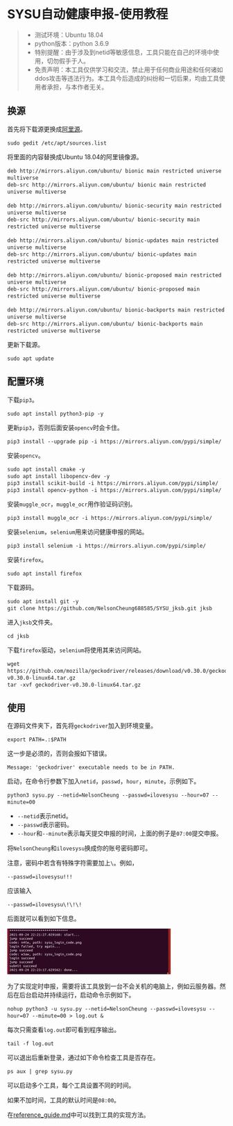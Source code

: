 # SYSU自动健康申报-使用教程

> + 测试环境：Ubuntu 18.04
> + python版本：python 3.6.9
> + 特别提醒：由于涉及到netid等敏感信息，工具只能在自己的环境中使用，切勿假手于人。
> + 免责声明：本工具仅供学习和交流，禁止用于任何商业用途和任何诸如ddos攻击等违法行为。本工具今后造成的纠纷和一切后果，均由工具使用者承担，与本作者无关。

## 换源

首先将下载源更换成[阿里源](https://developer.aliyun.com/mirror/ubuntu)。

```shell
sudo gedit /etc/apt/sources.list
```

将里面的内容替换成Ubuntu 18.04的阿里镜像源。

```
deb http://mirrors.aliyun.com/ubuntu/ bionic main restricted universe multiverse
deb-src http://mirrors.aliyun.com/ubuntu/ bionic main restricted universe multiverse

deb http://mirrors.aliyun.com/ubuntu/ bionic-security main restricted universe multiverse
deb-src http://mirrors.aliyun.com/ubuntu/ bionic-security main restricted universe multiverse

deb http://mirrors.aliyun.com/ubuntu/ bionic-updates main restricted universe multiverse
deb-src http://mirrors.aliyun.com/ubuntu/ bionic-updates main restricted universe multiverse

deb http://mirrors.aliyun.com/ubuntu/ bionic-proposed main restricted universe multiverse
deb-src http://mirrors.aliyun.com/ubuntu/ bionic-proposed main restricted universe multiverse

deb http://mirrors.aliyun.com/ubuntu/ bionic-backports main restricted universe multiverse
deb-src http://mirrors.aliyun.com/ubuntu/ bionic-backports main restricted universe multiverse
```

更新下载源。

```shell
sudo apt update
```

## 配置环境

下载`pip3`。

```shell
sudo apt install python3-pip -y
```

更新`pip3`，否则后面安装`opencv`时会卡住。

```shell
pip3 install --upgrade pip -i https://mirrors.aliyun.com/pypi/simple/
```

安装`opencv`。

```shell
sudo apt install cmake -y
sudo apt install libopencv-dev -y
pip3 install scikit-build -i https://mirrors.aliyun.com/pypi/simple/
pip3 install opencv-python -i https://mirrors.aliyun.com/pypi/simple/
```

安装`muggle_ocr`，`muggle_ocr`用作验证码识别。

```shell
pip3 install muggle_ocr -i https://mirrors.aliyun.com/pypi/simple/
```

安装`selenium`，`selenium`用来访问健康申报的网站。

```shell
pip3 install selenium -i https://mirrors.aliyun.com/pypi/simple/
```

安装`firefox`。

```shell
sudo apt install firefox
```

下载源码。

```shell
sudo apt install git -y
git clone https://github.com/NelsonCheung688585/SYSU_jksb.git jksb
```

进入`jksb`文件夹。

```shell
cd jksb
```

下载`firefox`驱动，`selenium`将使用其来访问网站。

```shell
wget https://github.com/mozilla/geckodriver/releases/download/v0.30.0/geckodriver-v0.30.0-linux64.tar.gz
tar -xvf geckodriver-v0.30.0-linux64.tar.gz
```

## 使用

在源码文件夹下，首先将`geckodriver`加入到环境变量。

```shell
export PATH=.:$PATH
```

这一步是必须的，否则会报如下错误。

```
Message: 'geckodriver' executable needs to be in PATH. 
```

启动，在命令行参数下加入`netid`，`passwd`，`hour`，`minute`，示例如下。

```shell
python3 sysu.py --netid=NelsonCheung --passwd=ilovesysu --hour=07 --minute=00
```

+ `--netid`表示netid。
+ `--passwd`表示密码。
+ `--hour`和`--minute`表示每天提交申报的时间，上面的例子是`07:00`提交申报。

将`NelsonCheung`和`ilovesysu`换成你的账号密码即可。

注意，密码中若含有特殊字符需要加上`\`。例如，

```
--passwd=ilovesysu!!!
```

应该输入

```
--passwd=ilovesysu\!\!\!
```

后面就可以看到如下信息。

<img src="gallery/1.PNG" alt="1" style="zoom:50%;" />

为了实现定时申报，需要将该工具放到一台不会关机的电脑上，例如云服务器。然后在后台启动并持续运行，启动命令示例如下。

```shell
nohup python3 -u sysu.py --netid=NelsonCheung --passwd=ilovesysu --hour=07 --minute=00 > log.out &
```

每次只需查看`log.out`即可看到程序输出。

```shell
tail -f log.out
```

可以退出后重新登录，通过如下命令检查工具是否存在。

```shell
ps aux | grep sysu.py
```

可以启动多个工具，每个工具设置不同的时间。

如果不加时间，工具的默认时间是`08:00`。

在[reference_guide.md](reference_guide.md)中可以找到工具的实现方法。

